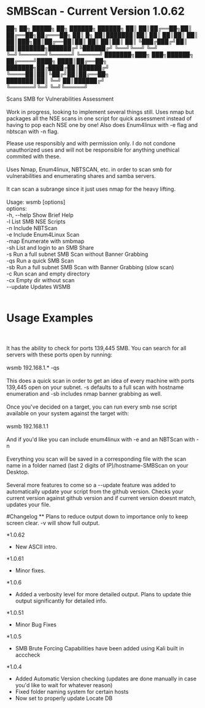 # SMBScan - Current Version 1.0.62

██╗    ██╗ █████╗ ██╗     ██████╗  ██████╗ 
██║    ██║██╔══██╗██║     ██╔══██╗██╔═══██╗
██║ █╗ ██║███████║██║     ██║  ██║██║   ██║
██║███╗██║██╔══██║██║     ██║  ██║██║   ██║
╚███╔███╔╝██║  ██║███████╗██████╔╝╚██████╔╝
 ╚══╝╚══╝ ╚═╝  ╚═╝╚══════╝╚═════╝  ╚═════╝ 
███████╗███╗   ███╗██████╗                 
██╔════╝████╗ ████║██╔══██╗                
███████╗██╔████╔██║██████╔╝                
╚════██║██║╚██╔╝██║██╔══██╗                
███████║██║ ╚═╝ ██║██████╔╝                
╚══════╝╚═╝     ╚═╝╚═════╝     
                        

Scans SMB for Vulnerabilities Assessment
<br />
<br />
Work in progress, looking to implement several things still.
Uses nmap but packages all the NSE scans in one script for quick assessment instead of having to pop each NSE one by one!
Also does Enum4linux with -e flag and nbtscan with -n flag.

Please use responsibly and with permission only.  I do not condone unauthorized uses and will not be responsible for anything unethical commited with these.
<br />
<br />
Uses Nmap, Enum4linux, NBTSCAN, etc. in order to scan smb for vulnerabilities and enumerating shares and samba servers.
<br />
<br />
It can scan a subrange since it just uses nmap for the heavy lifting.
<br />
<br />
Usage: wsmb <target> [options]
<br />
options:
<br />
-h, --help                    Show Brief Help
<br />
-l                            List SMB NSE Scripts
<br />
-n                            Include NBTScan
<br />
-e                            Include Enum4Linux Scan
<br />
-map                          Enumerate with smbmap
<br />
-sh                           List and login to an SMB Share
<br />
-s                            Run a full subnet SMB Scan without Banner Grabbing
<br />
-qs                           Run a quick SMB Scan
<br />
-sb                           Run a full subnet SMB Scan with Banner Grabbing (slow scan)
<br />
-c                            Run scan and empty directory
<br />
-cx                           Empty dir without scan
<br />
--update                      Updates WSMB
<br />
<br />
# Usage Examples
<br />
<br />
It has the ability to check for ports 139,445 SMB.  You can search for all servers with these ports open by running:
<br />
<br />
wsmb 192.168.1.* -qs
<br />
<br />
This does a quick scan in order to get an idea of every machine with ports 139,445 open on your subnet.  -s defaults to a full scan with hostname enumeration and -sb includes nmap banner grabbing as well.
<br />
<br />
Once you've decided on a target, you can run every smb nse script available on your system against the target with:
<br />
<br />
wsmb 192.168.1.1
<br />
<br />
And if you'd like you can include enum4linux with -e and an NBTScan with -n
<br />
<br />
Everything you scan will be saved in a corresponding file with the scan name in a folder named (last 2 digits of IP)/hostname-SMBScan on your Desktop.
<br />
<br />
Several more features to come so a --update feature was added to automatically update your script from the github version.  Checks your current version against github version and if current version doesnt match, updates your file.

#Changelog
** Plans to reduce output down to importance only to keep screen clear.  -v will show full output.

*1.0.62
<ul>
<li> New ASCII intro.</li>
</ul>

*1.0.61
<ul>
<li> Minor fixes.</li>
</ul>

*1.0.6
<ul>
<li> Added a verbosity level for more detailed output.  Plans to update thie output significantly for detailed info.</li>
</ul>

*1.0.51
<ul>
<li> Minor Bug Fixes</li>
</ul>

*1.0.5
<ul>
<li> SMB Brute Forcing Capabilities have been added using Kali built in acccheck</li>
</ul>

*1.0.4 
<ul>
<li>Added Automatic Version checking (updates are done manually in case you'd like to wait for whatever reason)</li>
<li>Fixed folder naming system for certain hosts</li>
<li>Now set to properly update Locate DB</li>
</ul>
